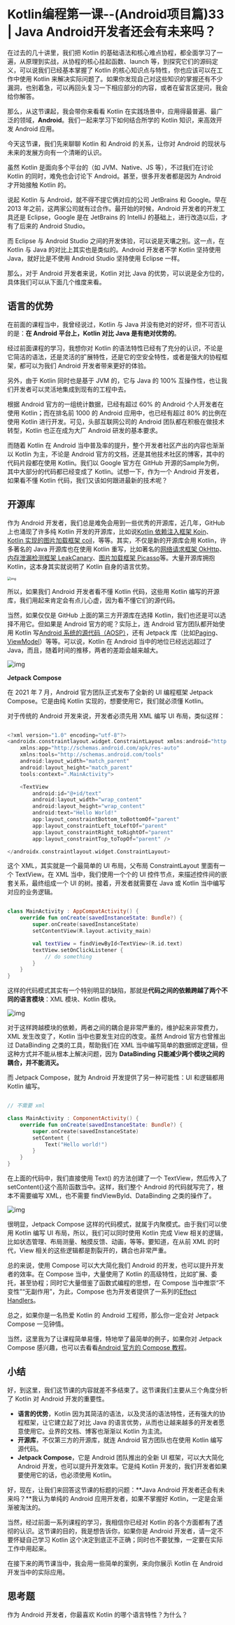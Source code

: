 

# Kotlin编程第一课--(Android项目篇)33 | Java Android开发者还会有未来吗？

<audio src="https://github.com/winstone-su/imageHosting/blob/main/course/kotlin/kotlin-programming-first-lesson/33%20%7C%20Java%20Android%E5%BC%80%E5%8F%91%E8%80%85%E8%BF%98%E4%BC%9A%E6%9C%89%E6%9C%AA%E6%9D%A5%E5%90%97%EF%BC%9F.m4a?raw=true"></audio>

在过去的几十讲里，我们把 Kotlin 的基础语法和核心难点协程，都全面学习了一遍，从原理到实战，从协程的核心挂起函数、launch 等，到探究它们的源码定义，可以说我们已经基本掌握了 Kotlin 的核心知识点与特性，你也应该可以在工作中使用 Kotlin 来解决实际问题了。如果你发现自己对这些知识的掌握还有不少漏洞，也别着急，可以再回头复习一下相应部分的内容，或者在留言区提问，我会给你解答。

那么，从这节课起，我会带你来看看 Kotlin 在实践场景中，应用得最普遍、最广泛的领域，**Android**。我们一起来学习下如何结合所学的 Kotlin 知识，来高效开发 Android 应用。

今天这节课，我们先来聊聊 Kotlin 和 Android 的关系，让你对 Android 的现状与未来的发展方向有一个清晰的认识。

虽然 Kotlin 是面向多个平台的（如 JVM、Native、JS 等），不过我们在讨论 Kotlin 的同时，难免也会讨论下 Android。甚至，很多开发者都是因为 Android 才开始接触 Kotlin 的。

说起 Kotlin 与 Android，就不得不提它俩对应的公司 JetBrains 和 Google。早在 2013 年之前，这两家公司就有过合作。最开始的时候，Android 开发者的开发工具还是 Eclipse，Google 是在 JetBrains 的 IntelliJ 的基础上，进行改造以后，才有了后来的 Android Studio。

而 Eclipse 与 Android Studio 之间的开发体验，可以说是天壤之别。这一点，在 Kotlin 与 Java 的对比上其实也是类似的。Android 开发者不学 Kotlin 坚持使用 Java，就好比是不使用 Android Studio 坚持使用 Eclipse 一样。

那么，对于 Android 开发者来说，Kotlin 对比 Java 的优势，可以说是全方位的，具体我们可以从下面几个维度来看。

## 语言的优势

在前面的课程当中，我曾经说过，Kotlin 与 Java 并没有绝对的好坏，但不可否认的是：**在 Android 平台上，Kotlin 对比 Java 是有绝对优势的**。

经过前面课程的学习，我想你对 Kotlin 的语法特性已经有了充分的认识，不论是它简洁的语法，还是灵活的扩展特性，还是它的空安全特性，或者是强大的协程框架，都可以为我们 Android 开发者带来更好的体验。

另外，由于 Kotlin 同时也是基于 JVM 的，它与 Java 的 100% 互操作性，也让我们开发者可以灵活地集成到现有的工程中去。

根据 Android 官方的一组统计数据，已经有超过 60% 的 Android 个人开发者在使用 Kotlin；而在排名前 1000 的 Android 应用中，也已经有超过 80% 的比例在使用 Kotlin 进行开发。可见，头部互联网公司的 Android 团队都在积极在做技术转型，Kotlin 也正在成为大厂 Android 研发的基本要求。

而随着 Kotlin 在 Android 当中普及率的提升，整个开发者社区产出的内容也渐渐以 Kotlin 为主，不论是 Android 官方的文档，还是其他技术社区的博客，其中的代码片段都在使用 Kotlin。我们以 Google 官方在 GitHub 开源的Sample为例，其中大部分的代码都已经变成了 Kotlin。试想一下，作为一个 Android 开发者，如果看不懂 Kotlin 代码，我们又该如何跟进最新的技术呢？

## 开源库

作为 Android 开发者，我们总是难免会用到一些优秀的开源库，近几年，GitHub 上也涌现了许多纯 Kotlin 开发的开源库，比如说[Kotlin 依赖注入框架 Koin](https://github.com/InsertKoinIO/koin)、[Kotlin 实现的图片加载框架 coil](https://github.com/coil-kt/coil)，等等。其实，不仅是新的开源库会用 Kotlin，许多著名的 Java 开源库也在使用 Kotlin 重写，比如著名的[网络请求框架 OkHttp](https://github.com/square/okhttp)、[内存泄漏检测框架 LeakCanary](https://github.com/square/leakcanary)、[图片加载框架 Picasso](https://github.com/square/picasso)等。大量开源库拥抱 Kotlin，这本身其实就说明了 Kotlin 自身的语言优势。

<img src="https://static001.geekbang.org/resource/image/db/ce/db2b8998684f9bc89f44de57a71116ce.png?wh=1920x1164" alt="img" style="zoom:50%;" />

所以，如果我们 Android 开发者看不懂 Kotlin 代码，这些用 Kotlin 编写的开源库，我们用起来肯定会有点儿心虚，因为看不懂它们的源代码。

当然，如果仅仅是 GitHub 上面的第三方开源库在选择 Kotlin，我们也还是可以选择不用它。但如果是 Android 官方的呢？实际上，连 Android 官方团队都开始使用 Kotlin 写[Android 系统的源代码（AOSP）](https://cs.android.com/android/platform/superproject/+/master:frameworks/base/packages/SystemUI/src/com/android/systemui/media/)，还有 Jetpack 库（比如[Paging](https://github.com/androidx/androidx/tree/androidx-main/paging/paging-common/src/main/kotlin/androidx/paging)、[ViewModel](https://github.com/androidx/androidx/tree/androidx-main/lifecycle/lifecycle-viewmodel/src/main/java/androidx/lifecycle)）等等。可以说，Kotlin 在 Android 当中的地位已经远远超过了 Java，而且，随着时间的推移，两者的差距会越来越大。

![img](https://static001.geekbang.org/resource/image/2f/7a/2f50c2584cce6c8ddyy1f36feed04e7a.png?wh=1920x1360)

**Jetpack Compose**

在 2021 年 7 月，Android 官方团队正式发布了全新的 UI 编程框架 Jetpack Compose。它是由纯 Kotlin 实现的，想要使用它，我们就必须懂 Kotlin。

对于传统的 Android 开发来说，开发者必须先用 XML 编写 UI 布局，类似这样：

```kotlin

<?xml version="1.0" encoding="utf-8"?>
<androidx.constraintlayout.widget.ConstraintLayout xmlns:android="http://schemas.android.com/apk/res/android"
    xmlns:app="http://schemas.android.com/apk/res-auto"
    xmlns:tools="http://schemas.android.com/tools"
    android:layout_width="match_parent"
    android:layout_height="match_parent"
    tools:context=".MainActivity">

    <TextView
        android:id="@+id/text"
        android:layout_width="wrap_content"
        android:layout_height="wrap_content"
        android:text="Hello World!"
        app:layout_constraintBottom_toBottomOf="parent"
        app:layout_constraintLeft_toLeftOf="parent"
        app:layout_constraintRight_toRightOf="parent"
        app:layout_constraintTop_toTopOf="parent" />

</androidx.constraintlayout.widget.ConstraintLayout>
```

这个 XML，其实就是一个最简单的 UI 布局，父布局 ConstraintLayout 里面有一个 TextView。在 XML 当中，我们使用一个个的 UI 控件节点，来描述控件间的嵌套关系，最终组成一个 UI 的树。接着，开发者就需要在 Java 或 Kotlin 当中编写对应的业务逻辑。

```kotlin

class MainActivity : AppCompatActivity() {
    override fun onCreate(savedInstanceState: Bundle?) {
        super.onCreate(savedInstanceState)
        setContentView(R.layout.activity_main)

        val textView = findViewById<TextView>(R.id.text)
        textView.setOnClickListener {
            // do something
        }
    }
}
```

这样的代码模式其实有一个特别明显的缺陷，那就是**代码之间的依赖跨越了两个不同的语言模块**：XML 模块、Kotlin 模块。

![img](https://static001.geekbang.org/resource/image/33/58/33bfe3be69b354e713976efa5a82cc58.jpg?wh=2000x853)

对于这样跨越模块的依赖，两者之间的耦合是非常严重的，维护起来非常费力，XML 发生改变了，Kotlin 当中也要发生对应的改变。虽然 Android 官方也曾推出过 DataBinding 之类的工具，帮助我们在 XML 当中编写简单的数据绑定逻辑，但这种方式并不能从根本上解决问题，因为 **DataBinding 只能减少两个模块之间的耦合，并不能消灭。**

而 Jetpack Compose，就为 Android 开发提供了另一种可能性：UI 和逻辑都用 Kotlin 编写。

```kotlin

// 不需要 xml

class MainActivity : ComponentActivity() {
    override fun onCreate(savedInstanceState: Bundle?) {
        super.onCreate(savedInstanceState)
        setContent {
            Text("Hello world!")
        }
    }
}
```

在上面的代码中，我们直接使用 Text() 的方法创建了一个 TextView，然后传入了 setContent{}这个高阶函数当中。这样，我们整个 Android 的代码就写完了，根本不需要编写 XML，也不需要 findViewById、DataBinding 之类的操作了。

![img](https://static001.geekbang.org/resource/image/fb/7d/fb265dcabc32b1e9f8a064980a22c27d.jpg?wh=2000x859)

很明显，Jetpack Compose 这样的代码模式，就属于内聚模式。由于我们可以使用 Kotlin 编写 UI 布局，所以，我们可以同时使用 Kotlin 完成 View 相关的逻辑，比如状态管理、布局测量、触摸反馈、动画，等等。要知道，在从前 XML 的时代，View 相关的这些逻辑都是割裂开的，耦合也非常严重。

总的来说，使用 Compose 可以大大简化我们 Android 的开发，也可以提升开发者的效率。在 Compose 当中，大量使用了 Kotlin 的高级特性，比如扩展、委托，甚至协程；同时它大量借鉴了函数式编程的思想，在 Compose 当中推崇“不变性”“无副作用”，为此，Compose 也为开发者提供了一系列的[Effect Handlers](https://developer.android.com/jetpack/compose/side-effects)。

总之，如果你是一名热爱 Kotlin 的 Android 工程师，那么你一定会对 Jetpack Compose 一见钟情。

当然，这里我为了让课程简单易懂，特地举了最简单的例子，如果你对 Jetpack Compose 感兴趣，也可以去看看[Android 官方的 Compose 教程](https://developer.android.com/courses/pathways/compose)。

## 小结

好，到这里，我们这节课的内容就差不多结束了。这节课我们主要从三个角度分析了 Kotlin 对 Android 开发的重要性。

* **语言的优势**，Kotlin 因为其简洁的语法，以及灵活的语法特性，还有强大的协程框架，让它建立起了对比 Java 的语言优势，从而也让越来越多的开发者愿意使用它。业界的文档、博客也渐渐以 Kotlin 为主流。
* **开源库**，不仅第三方的开源库，就连 Android 官方团队也在使用 Kotlin 编写源代码。
* **Jetpack Compose**，它是 Android 团队推出的全新 UI 框架，可以大大简化 Android 开发，也可以提升开发效率。它是纯 Kotlin 开发的，我们开发者如果要使用它的话，也必须使用 Kotlin。

好，现在，让我们来回答这节课的标题的问题：**Java Android 开发者还会有未来吗？**我认为单纯的 Android 应用开发者，如果不掌握好 Kotlin，一定是会渐渐被淘汰的。

当然，经过前面一系列课程的学习，我相信你已经对 Kotlin 的各个方面都有了透彻的认识。这节课的目的，我是想告诉你，如果你是 Android 开发者，请一定不要怀疑自己学习 Kotlin 这个决定到底正不正确；同时也不要犹豫，一定要在实际工作中用起来。

在接下来的两节课当中，我会用一些简单的案例，来向你展示 Kotlin 在 Android 开发当中的实际应用。

## 思考题

作为 Android 开发者，你最喜欢 Kotlin 的哪个语言特性？为什么？


